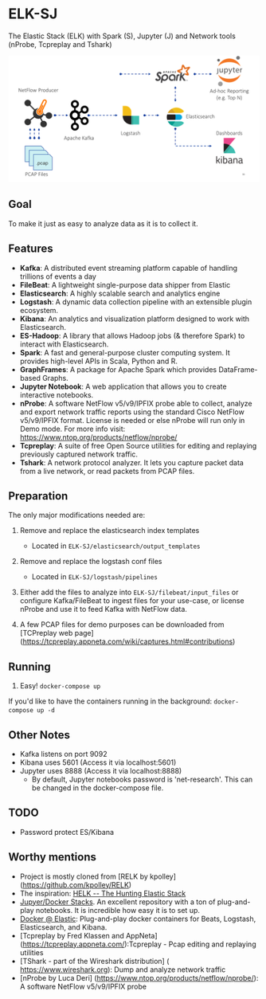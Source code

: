 # ELK-SJ
The Elastic Stack (ELK) with Spark (S), Jupyter (J) and Network tools (nProbe, Tcpreplay and Tshark)

![ELK-SJ Overview](resources/images/elk-sj.png)

## Goal
To make it just as easy to analyze data as it is to collect it. 

## Features
* **Kafka**: A distributed event streaming platform capable of handling trillions of events a day
* **FileBeat**: A lightweight single-purpose data shipper from Elastic
* **Elasticsearch**: A highly scalable search and analytics engine
* **Logstash**: A dynamic data collection pipeline with an extensible plugin ecosystem.
* **Kibana**: An analytics and visualization platform designed to work with Elasticsearch.
* **ES-Hadoop**: A library that allows Hadoop jobs (& therefore Spark) to interact with Elasticsearch.
* **Spark**: A fast and general-purpose cluster computing system. It provides high-level APIs in Scala, Python and R.
* **GraphFrames**: A package for Apache Spark which provides DataFrame-based Graphs.
* **Jupyter Notebook**: A web application that allows you to create interactive notebooks. 
* **nProbe**: A software NetFlow v5/v9/IPFIX probe able to collect, analyze and export network traffic reports using the standard Cisco NetFlow v5/v9/IPFIX format. License is needed or else nProbe will run only in Demo mode. For more info visit: https://www.ntop.org/products/netflow/nprobe/ 
* **Tcpreplay**: A suite of free Open Source utilities for editing and replaying previously captured network traffic. 
* **Tshark**: A network protocol analyzer. It lets you capture packet data from a live network, or read packets from PCAP files. 

## Preparation
The only major modifications needed are:
1. Remove and replace the elasticsearch index templates
    * Located in `ELK-SJ/elasticsearch/output_templates`

2. Remove and replace the logstash conf files
    * Located in `ELK-SJ/logstash/pipelines`

3. Either add the files to analyze into `ELK-SJ/filebeat/input_files` or configure Kafka/FileBeat to ingest files for your use-case, or license nProbe and use it to feed Kafka with NetFlow data.

4. A few PCAP files for demo purposes can be downloaded from [TCPreplay web page] (https://tcpreplay.appneta.com/wiki/captures.html#contributions)


## Running
1. Easy! `docker-compose up`

If you'd like to have the containers running in the background:
`docker-compose up -d`


## Other Notes
* Kafka listens on port 9092
* Kibana uses 5601 (Access it via localhost:5601)
* Jupyter uses 8888 (Access it via localhost:8888)
  *  By default, Jupyter notebooks password is 'net-research'. This can be changed in the docker-compose file.
  

## TODO
* Password protect ES/Kibana

## Worthy mentions
* Project is mostly cloned from [RELK by kpolley] (https://github.com/kpolley/RELK)
* The inspiration: [HELK -- The Hunting Elastic Stack](https://github.com/Cyb3rWard0g/HELK)
* [Jupyer/Docker Stacks](https://github.com/jupyter/docker-stacks). An excellent repository with a ton of plug-and-play notebooks. It is incredible how easy it is to set up.
* [Docker @ Elastic](https://www.docker.elastic.co/): Plug-and-play docker containers for Beats, Logstash, Elasticsearch, and Kibana.
* [Tcpreplay by Fred Klassen and AppNeta] (https://tcpreplay.appneta.com/):Tcpreplay - Pcap editing and replaying utilities
* [TShark - part of the Wireshark distribution] ( https://www.wireshark.org): Dump and analyze network traffic
* [nProbe by Luca Deri] (https://www.ntop.org/products/netflow/nprobe/): A software NetFlow v5/v9/IPFIX probe